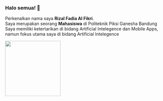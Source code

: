 ### Halo semua! 👋

Perkenalkan nama saya **Rizal Fadia Al Fikri**.  
Saya merupakan seorang **Mahasiswa** di Politeknik Piksi Ganesha Bandung  
Saya memiliki ketertarikan di bidang Artificial Intelegence dan Mobile Apps, namun fokus utama saya di bidang Artificial Intelegence
<p align="left">
<a href="https://github.com/rizalfadiaalfikri">
  <img height="180em" src="https://github-readme-stats-eight-theta.vercel.app/api?username=rizalfadiaalfikri&show_icons=true&theme=algolia&include_all_commits=true&count_private=true"/>
</a>
</p>
